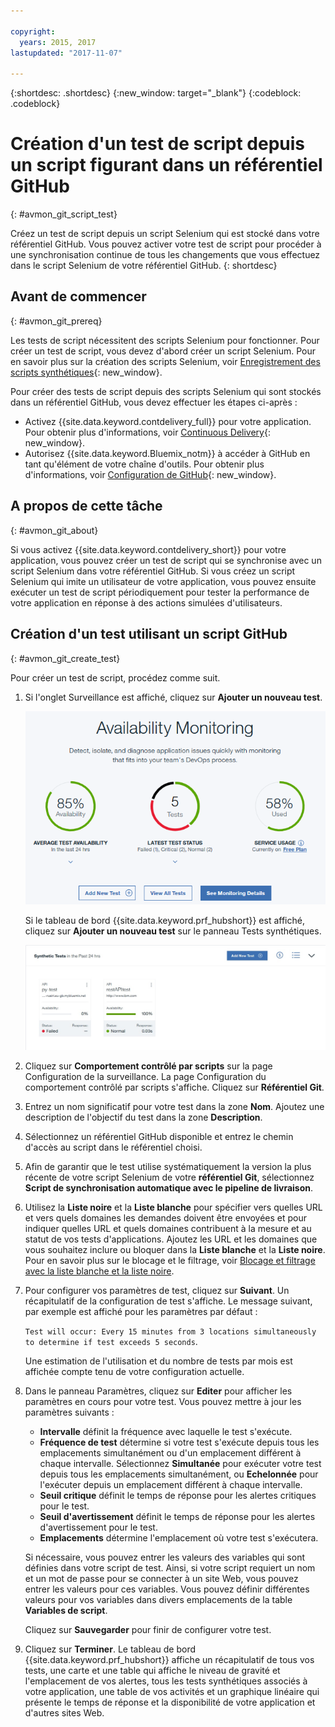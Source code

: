 ```yaml
---

copyright:
  years: 2015, 2017
lastupdated: "2017-11-07"

---
```


{:shortdesc: .shortdesc}
{:new_window: target="_blank"}
{:codeblock: .codeblock}

# Création d'un test de script depuis un script figurant dans un référentiel GitHub
{: #avmon_git_script_test}

Créez un test de script depuis un script Selenium qui est stocké dans votre référentiel GitHub. Vous pouvez activer votre test de script pour procéder à une synchronisation continue de tous les changements que vous effectuez dans le script Selenium de votre référentiel GitHub.
{: shortdesc}

## Avant de commencer
{: #avmon_git_prereq}

Les tests de script nécessitent des scripts Selenium pour fonctionner. Pour créer un test de script, vous devez d'abord créer un script Selenium. Pour en savoir plus sur la création des scripts Selenium, voir [Enregistrement des scripts synthétiques](http://www.ibm.com/support/knowledgecenter/SSMKFH/com.ibm.apmaas.doc/install/admin_syn_record_script.htm "(ouvre un nouvel onglet ou une fenêtre)"){: new_window}.

Pour créer des tests de script depuis des scripts Selenium qui sont stockés dans un référentiel GitHub, vous devez effectuer les étapes ci-après :

-   Activez {{site.data.keyword.contdelivery_full}} pour votre application. Pour obtenir plus d'informations, voir [Continuous Delivery](../ContinuousDelivery/index.html "(ouvre un nouvel onglet ou une fenêtre)"){: new_window}.
-   Autorisez {{site.data.keyword.Bluemix_notm}} à accéder à GitHub en tant qu'élément de votre chaîne d'outils. Pour obtenir plus d'informations, voir [Configuration de GitHub](../ContinuousDelivery/toolchains_integrations.html#github "(ouvre un nouvel onglet ou une fenêtre)"){: new_window}.

## A propos de cette tâche
{: #avmon_git_about}

Si vous activez {{site.data.keyword.contdelivery_short}} pour votre application, vous pouvez créer un test de script qui se synchronise avec un script Selenium dans votre référentiel GitHub. Si vous créez un script Selenium qui imite un utilisateur de votre application, vous pouvez ensuite exécuter un test de script périodiquement pour tester la performance de votre application en réponse à des actions simulées d'utilisateurs.

## Création d'un test utilisant un script GitHub
{: #avmon_git_create_test}

Pour créer un test de script, procédez comme suit.

1.  Si l'onglet Surveillance est affiché, cliquez sur **Ajouter un nouveau test**.

    ![Onglet Surveillance de votre application Cloud Foundry.](images/avmon_tab.png)

    Si le tableau de bord {{site.data.keyword.prf_hubshort}} est affiché, cliquez sur **Ajouter un nouveau test** sur le panneau Tests synthétiques.

    ![Bouton Ajouter un nouveau test sur le panneau Tests synthétiques.](images/syn_tests_pane.jpg)

2.  Cliquez sur **Comportement contrôlé par scripts** sur la page Configuration de la surveillance. La page Configuration du comportement contrôlé par scripts s'affiche. Cliquez sur **Référentiel Git**.
3.  Entrez un nom significatif pour votre test dans la zone **Nom**. Ajoutez une description de l'objectif du test dans la zone **Description**.
4.  Sélectionnez un référentiel GitHub disponible et entrez le chemin d'accès au script dans le référentiel choisi.
5.  Afin de garantir que le test utilise systématiquement la version la plus récente de votre script Selenium de votre **référentiel Git**, sélectionnez **Script de synchronisation automatique avec le pipeline de livraison**.
6.  Utilisez la **Liste noire** et la **Liste blanche** pour spécifier vers quelles URL et vers quels domaines les demandes doivent être envoyées et pour indiquer quelles URL et quels domaines contribuent à la mesure et au statut de vos tests d'applications. Ajoutez les URL et les domaines que vous souhaitez inclure ou bloquer dans la **Liste blanche** et la **Liste noire**. Pour en savoir plus sur le blocage et le filtrage, voir [Blocage et filtrage avec la liste blanche et la liste noire](avmon_whitelist_blacklist.html#avmon_whitelist_blacklist "Utilisez la liste blanche et la liste noire pour déterminer à quelles ressources les demandes doivent être envoyées et quelles ressources contribuent aux mesures et au statut de vos tests d'application. Les listes blanches et les listes noires sont uniquement disponibles pour les tests de page Web et les tests du comportement contrôlé par scripts.").
7.  Pour configurer vos paramètres de test, cliquez sur **Suivant**. Un récapitulatif de la configuration de test s'affiche. Le message suivant, par exemple est affiché pour les paramètres par défaut :

    ``Test will occur: Every 15 minutes from 3 locations simultaneously to determine if test exceeds 5 seconds``.

    Une estimation de l'utilisation et du nombre de tests par mois est affichée compte tenu de votre configuration actuelle.

8.  Dans le panneau Paramètres, cliquez sur **Editer** pour afficher les paramètres en cours pour votre test. Vous pouvez mettre à jour les paramètres suivants :
    - **Intervalle** définit la fréquence avec laquelle le test s'exécute.
    - **Fréquence de test** détermine si votre test s'exécute depuis tous les emplacements simultanément ou d'un emplacement différent à chaque intervalle. Sélectionnez **Simultanée** pour exécuter votre test depuis tous les emplacements simultanément, ou **Echelonnée** pour l'exécuter depuis un emplacement différent à chaque intervalle.
    - **Seuil critique** définit le temps de réponse pour les alertes critiques pour le test.
    - **Seuil d'avertissement** définit le temps de réponse pour les alertes d'avertissement pour le test.
    - **Emplacements** détermine l'emplacement où votre test s'exécutera.

    Si nécessaire, vous pouvez entrer les valeurs des variables qui sont définies dans votre script de test. Ainsi, si votre script requiert un nom et un mot de passe pour se connecter à un site Web, vous pouvez entrer les valeurs pour ces variables. Vous pouvez définir différentes valeurs pour vos variables dans divers emplacements de la table **Variables de script**.

    Cliquez sur **Sauvegarder** pour finir de configurer votre test.

9.  Cliquez sur **Terminer**. Le tableau de bord {{site.data.keyword.prf_hubshort}} affiche un récapitulatif de tous vos tests, une carte et une table qui affiche le niveau de gravité et l'emplacement de vos alertes, tous les tests synthétiques associés à votre application, une table de vos activités et un graphique linéaire qui présente le temps de réponse et la disponibilité de votre application et d'autres sites Web.

